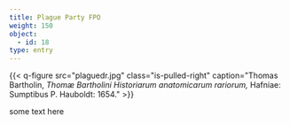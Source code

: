```yaml
---
title: Plague Party FPO
weight: 150
object:
  - id: 18
type: entry
---
```

{{< q-figure src="plaguedr.jpg"  class="is-pulled-right" caption="Thomas Bartholin, *Thomæ Bartholini Historiarum anatomicarum rariorum,* Hafniae: Sumptibus P. Hauboldt: 1654."  >}}

 some text here
